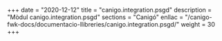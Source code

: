 +++
date        = "2020-12-12"
title       = "canigo.integration.psgd"
description = "Mòdul canigo.integration.psgd"
sections    = "Canigó"
enllac		= "/canigo-fwk-docs/documentacio-llibreries/canigo.integration.psgd/"
weight		= 30
+++
